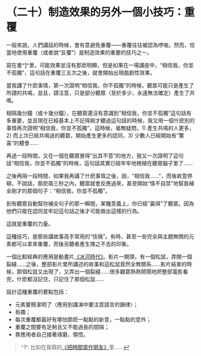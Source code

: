 # （二十）制造效果的另外一個小技巧：重覆

一般來說，人們講話的時候，會有意避免重覆——重覆往往被認為啰唆。然而，恰當地使用重覆（或者說“反覆”）是制造效果的重要的技巧之一。

寫在書^[1](#fn_1)^里，可能效果並沒有那麽明顯，但是如果在一場講座中，“相信我，你並不孤獨”，這句話在重覆三五次之後，就會開始出現戲劇性效果。

當我講了什麽事情，第一次證明“相信我，你不孤獨”的時候，聽眾可能只是產生了所謂的共鳴，並且，請注意，只是部分聽眾（至於多少，永遠無法確定）產生了共鳴。

相隔幾分鐘（或十幾分鐘），在聽眾還沒有意識到“相信我，你並不孤獨”這句話有多重要，並且現在已經基本上不記得剛才聽過這句話的時候，我又用一個什麽別的事情再次證明“相信我，你並不孤獨”，這時候，毫無疑問，1)
產生共鳴的人更多，2) 而上次已經共鳴過的聽眾，開始產生更多的認同，3)
少數人已經開始有“驚喜”的體會……

再過一段時間，又在一個在聽眾覺得“出其不意”的地方，我又一次證明了這句話“相信我，你並不孤獨”的時候，這句話其實已經牢牢地根植在聽眾腦子里了……

之後再隔一段時間，如果我再講了什麽事情之後，說，“相信我……”，而後故意停頓，不說話，那麽兩三秒之內，聽眾就會反應過來，甚至開始“情不自禁”地幫我補全剛才的那個句子：“相信我，你並不孤獨”。

到有聽眾自動幫你補全句子的那一瞬間，某種意義上，你已經“贏得”了聽眾。因為他們只能在認同並牢記這句話之後才可能做出這樣的行為。

這就是重覆的力量。

這種技巧，是那些講故事高手常用的“伎倆”。有時，甚至一些完全與主題無關的元素都可以拿來重覆，而後另聽者產生揮之不去的印象。

一個比較經典的應用是動畫片[《冰河時代》](http://www.imdb.com/title/tt0268380/)。影片一開頭，有一個松鼠，弄開一個裂縫……之後，整部影片里所講述的故事和這松鼠竟然全無關系……影片結束的時候，那個松鼠又出現了，又弄出一個裂縫……很多觀眾熱熱鬧鬧地把整部電影看完，什麽都沒記住，只記住了那個松鼠……

設計這種重覆的要點包括：

- 元素要簡潔明了（應用到講演中要注意語言的韻律）；
- 有趣；
- 每次重覆都最好有哪怕那麽一點點的新意，一點點的意外；
- 重覆之間要有足夠且又不能過長的間隔；
- 靠應用者自己接著琢磨，領悟。

> ^1^.
> 比如在我寫的[《把時間當作朋友》](http://xiaolai.gitbooks.io/ba-shi-jian-dang-zuo-peng-you/)里……[↩](#reffn_1 "Jump back to footnote [1] in the text.")
